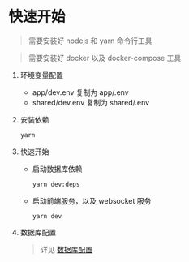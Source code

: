 # 快速开始

> 需要安装好 nodejs 和 yarn 命令行工具

> 需要安装好 docker 以及 docker-compose 工具

1. 环境变量配置

   - app/dev.env 复制为 app/.env
   - shared/dev.env 复制为 shared/.env

2. 安装依赖

   ```sh
   yarn
   ```

3. 快速开始

   - 启动数据库依赖
     ```sh
     yarn dev:deps
     ```
   - 启动前端服务，以及 websocket 服务
     ```
     yarn dev
     ```

4. 数据库配置

   > 详见 [数据库配置](./数据库配置.md)
